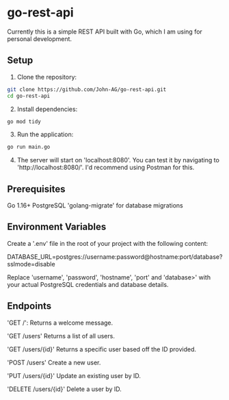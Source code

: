 # go-rest-api

Currently this is a simple REST API built with Go, which I am using for personal development.

## Setup

1. Clone the repository:

```sh
git clone https://github.com/John-AG/go-rest-api.git
cd go-rest-api
```

2. Install dependencies:
``` sh
go mod tidy
```

3. Run the application:
```sh
go run main.go
```

4. The server will start on 'localhost:8080'. You can test it by navigating to 'http://localhost:8080/'. I'd recommend using Postman for this.

## Prerequisites

Go 1.16+
PostgreSQL
'golang-migrate' for database migrations

## Environment Variables

Create a '.env' file in the root of your project with the following content:

DATABASE_URL=postgres://username:password@hostname:port/database?sslmode=disable

Replace 'username', 'password', 'hostname', 'port' and 'database>' with your actual PostgreSQL credentials and database details.

## Endpoints

'GET /': Returns a welcome message.

'GET /users' Returns a list of all users.

'GET /users/{id}' Returns a specific user based off the ID provided.

'POST /users' Create a new user.

'PUT /users/{id}' Update an existing user by ID.

'DELETE /users/{id}' Delete a user by ID.